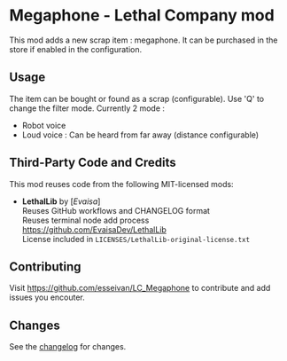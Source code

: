 # Megaphone - Lethal Company mod

This mod adds a new scrap item : megaphone.
It can be purchased in the store if enabled in the configuration.

## Usage

The item can be bought or found as a scrap (configurable).
Use 'Q' to change the filter mode.
Currently 2 mode :
- Robot voice
- Loud voice : Can be heard from far away (distance configurable)

## Third-Party Code and Credits

This mod reuses code from the following MIT-licensed mods:

- **LethalLib** by [_Evaisa_]  
  Reuses GitHub workflows and CHANGELOG format  
  Reuses terminal node add process    
  https://github.com/EvaisaDev/LethalLib  
  License included in `LICENSES/LethalLib-original-license.txt`


## Contributing

Visit https://github.com/esseivan/LC_Megaphone to contribute and add issues you encouter.

## Changes

See the [changelog](https://github.com/esseivan/LC_Megaphone/blob/main/CHANGELOG.md) for changes.
